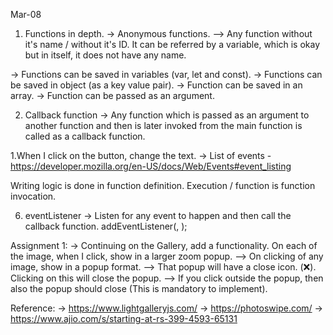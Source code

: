 Mar-08

1. Functions in depth.
-> Anonymous functions.
--> Any function without it's name / without it's ID. It can be referred by a variable, which is okay but in itself, it does not have any name.

-> Functions can be saved in variables (var, let and const).
-> Functions can be saved in object (as a key value pair).
-> Function can be saved in an array.
-> Function can be passed as an argument.

2. Callback function
-> Any function which is passed as an argument to another function and then is later invoked from the main function is called as a callback function.

1.When I click on the button, change the text.
-> List of events - https://developer.mozilla.org/en-US/docs/Web/Events#event_listing


Writing logic is done in function definition.
Execution / function is function invocation.

6. eventListener
-> Listen for any event to happen and then call the callback function.
addEventListener(<event>, <callback>);

Assignment 1:
-> Continuing on the Gallery, add a functionality. On each of the image, when I click, show in a larger zoom popup.
--> On clicking of any image, show in a popup format.
--> That popup will have a close icon. (❌). Clicking on this will close the popup.
--> If you click outside the popup, then also the popup should close (This is mandatory to implement).

Reference:
-> https://www.lightgalleryjs.com/
-> https://photoswipe.com/
-> https://www.ajio.com/s/starting-at-rs-399-4593-65131
